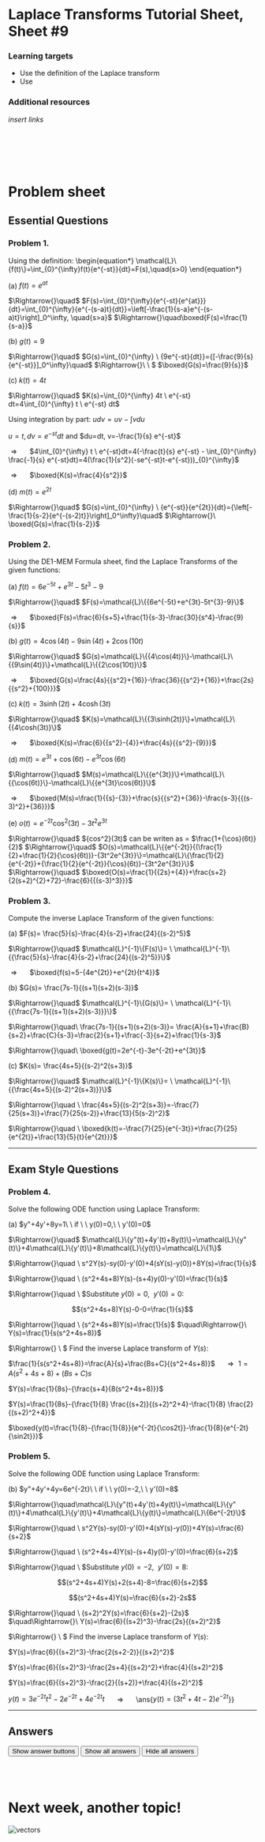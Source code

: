 <script type="text/x-mathjax-config">
  MathJax.Hub.Config({
    tex2jax: {
      inlineMath: [ ['$','$'], ["\\(","\\)"] ],
      processEscapes: true
    }
  });
</script>

<script type="text/javascript" async
  src="https://cdnjs.cloudflare.com/ajax/libs/mathjax/2.7.5/MathJax.js?config=TeX-MML-AM_CHTML">
</script>
<script type="text/javascript" src="tutorialSheetScripts.js"> </script>
<link rel="stylesheet" type="text/css" media="all" href="styles.css">

# Laplace Transforms Tutorial Sheet, Sheet #9

### Learning targets
 * Use the definition of the Laplace transform
 * Use 

### Additional resources
*insert links*

<br><br><br><br>

# Problem sheet
## Essential Questions
### Problem 1.
Using the definition: 
\begin{equation*}
\mathcal{L}\\{f(t)\\}=\int_{0}^{\infty}f(t){e^{-st}}{dt}=F(s),\quad{s>0}
\end{equation*}

(a) $f(t)=e^{at}$
<div class = "answer">
$\Rightarrow{}\quad$
$F(s)=\int_{0}^{\infty}{e^{-st}{e^{at}}}{dt}=\int_{0}^{\infty}{e^{-(s-a)t}{dt}}=\left[-\frac{1}{s-a}e^{-(s-a)t}\right]_0^\infty, \quad{s>a}$
$\Rightarrow{}\quad\boxed{F(s)=\frac{1}{s-a}}$
</div>

(b) $g(t)=9$
<div class = "answer">
$\Rightarrow{}\quad$
$G(s)=\int_{0}^{\infty} \ {9e^{-st}{dt}}={[-\frac{9}{s}{e^{-st}}]_0^\infty}\quad$
$\Rightarrow{}\ \ $ 
$\boxed{G(s)=\frac{9}{s}}$
</div>


(c) $k(t)=4t$
<div class = "answer">
$\Rightarrow{}\quad$
$K(s)=\int_{0}^{\infty} 4t \ e^{-st} dt=4\int_{0}^{\infty} t \ e^{-st} dt$

Using integration by part:
$udv=uv-\int{vdu}$

$u=t, dv=e^{-st}dt$ and $du=dt, v=-\frac{1}{s} e^{-st}$

$\Rightarrow{}\quad$
$4\int_{0}^{\infty} t \ e^{-st}dt=4(-\frac{t}{s} e^{-st} - \int_{0}^{\infty} \frac{-1}{s} e^{-st}dt)=4(\frac{1}{s^2}(-se^{-st}t-e^{-st}))_{0}^{\infty}$

$\Rightarrow{}\quad$
$\boxed{K(s)=\frac{4}{s^2}}$
</div>

(d) $m(t)=e^{2t}$
<div class = "answer">
$\Rightarrow{}\quad$
$G(s)=\int_{0}^{\infty} \ {e^{-st}}{e^{2t}}{dt}={\left[-\frac{1}{s-2}{e^{-(s-2)t}}\right]_0^\infty}\quad$
$\Rightarrow{}\ \boxed{G(s)=\frac{1}{s-2}}$
</div>

### Problem 2.
Using the DE1-MEM Formula sheet, find the Laplace Transforms of the given functions:

(a) $f(t)=6e^{-5t}+e^{3t}-5t^{3}-9$
<div class = "answer">
$\Rightarrow{}\quad$
$F(s)=\mathcal{L}\{{6e^{-5t}+e^{3t}-5t^{3}-9}\}$

$\Rightarrow{}\quad$
$\boxed{F(s)=\frac{6}{s+5}+\frac{1}{s-3}-\frac{30}{s^4}-\frac{9}{s}}$
</div>

(b) $g(t)=4\cos(4t)-9\sin(4t)+2\cos(10t)$
<div class = "answer">
$\Rightarrow{}\quad$
$G(s)=\mathcal{L}\{{4\cos(4t)}\}-\mathcal{L}\{{9\sin(4t)}\}+\mathcal{L}\{{2\cos(10t)}\}$ 

$\Rightarrow{}\quad$
$\boxed{G(s)=\frac{4s}{{s^2}+{16}}-\frac{36}{{s^2}+{16}}+\frac{2s}{{s^2}+{100}}}$
</div>

(c) $k(t)=3\sinh(2t)+4\cosh(3t)$
<div class = "answer">
$\Rightarrow{}\quad$
$K(s)=\mathcal{L}\{{3\sinh(2t)}\}+\mathcal{L}\{{4\cosh(3t)}\}$

$\Rightarrow{}\quad$
$\boxed{K(s)=\frac{6}{{s^2}-{4}}+\frac{4s}{{s^2}-{9}}}$
</div>

(d) $m(t)=e^{3t}+\cos(6t)-e^{3t}\cos(6t)$
<div class = "answer">
$\Rightarrow{}\quad$
$M(s)=\mathcal{L}\{{e^{3t}}\}+\mathcal{L}\{{\cos(6t)}\}-\mathcal{L}\{{e^{3t}\cos(6t)}\}$
    
$\Rightarrow{}\quad$
$\boxed{M(s)=\frac{1}{{s}-{3}}+\frac{s}{{s^2}+{36}}-\frac{s-3}{{(s-3)^2}+{36}}}$
</div>

(e) $o(t)=e^{-2t}{\cos^2}(3t)-3t^2e^{3t}$
<div class = "answer">
$\Rightarrow{}\quad$
${cos^2}(3t)$ can be writen as = $\frac{1+{\cos}(6t)}{2}$
$\Rightarrow{}\quad$
$O(s)=\mathcal{L}\{{e^{-2t}}{(\frac{1}{2}+\frac{1}{2}{\cos}(6t))}-{3t^2e^{3t}}\}=\mathcal{L}\{\frac{1}{2}{e^{-2t}}+{\frac{1}{2}{e^{-2t}}{\cos}(6t)}-{3t^2e^{3t}}\}$
$\Rightarrow{}\quad$
$\boxed{O(s)=\frac{1}{{2s}+{4}}+\frac{s+2}{2(s+2)^{2}+72}-\frac{6}{{(s-3)^3}}}$
</div>


### Problem 3.
Compute the inverse Laplace Transform of the given functions:

(a) $F(s)= \frac{5}{s}-\frac{4}{s-2}+\frac{24}{(s-2)^5}$
<div class = "answer">
$\Rightarrow{}\quad$
$\mathcal{L}^{-1}\{F(s)\}= \ \mathcal{L}^{-1}\{{\frac{5}{s}-\frac{4}{s-2}+\frac{24}{(s-2)^5}}\}$
    
$\Rightarrow{}\quad$
$\boxed{f(s)=5-{4e^{2t}}+e^{2t}{t^4}}$
</div>

(b) $G(s)= \frac{7s-1}{(s+1)(s+2)(s-3)}$
<div class = "answer">
$\Rightarrow{}\quad$
$\mathcal{L}^{-1}\{G(s)\}= \ \mathcal{L}^{-1}\{{\frac{7s-1}{(s+1)(s+2)(s-3)}}\}$
    
$\Rightarrow{}\quad\ \frac{7s-1}{(s+1)(s+2)(s-3)}= \frac{A}{s+1}+\frac{B}{s+2}+\frac{C}{s-3}=\frac{2}{s+1}+\frac{-3}{s+2}+\frac{1}{s-3}$
    
$\Rightarrow{}\quad\ \boxed{g(t)=2e^{-t}-3e^{-2t}+e^{3t}}$
</div>

(c) $K(s)= \frac{4s+5}{(s-2)^2(s+3)}$
<div class = "answer">
$\Rightarrow{}\quad$
$\mathcal{L}^{-1}\{K(s)\}= \ \mathcal{L}^{-1}\{{\frac{4s+5}{(s-2)^2(s+3)}}\}$

$\Rightarrow{}\quad \ \frac{4s+5}{(s-2)^2(s+3)}=-\frac{7}{25(s+3)}+\frac{7}{25(s-2)}+\frac{13}{5(s-2)^2}$

$\Rightarrow{}\quad \ \boxed{k(t)=-\frac{7}{25}{e^{-3t}}+\frac{7}{25}{e^{2t}}+\frac{13}{5}{t}{e^{2t}}}$
</div>


-----------------------------------------------------------------------------------

## Exam Style Questions
### Problem 4.
Solve the following ODE function using Laplace Transform:

(a) $y"+4y'+8y=1\ \ if \ \ y(0)=0,\ \ y'(0)=0$
<div class = "answer">
$\Rightarrow{}\quad$
$\mathcal{L}\{y"(t)+4y'(t)+8y(t)\}=\mathcal{L}\{y"(t)\}+4\mathcal{L}\{y'(t)\}+8\mathcal{L}\{y(t)\}=\mathcal{L}\{1\}$

$\Rightarrow{}\quad \ s^2Y(s)-sy(0)-y'(0)+4(sY(s)-y(0))+8Y(s)=\frac{1}{s}$

$\Rightarrow{}\quad \ (s^2+4s+8)Y(s)-(s+4)y(0)-y'(0)=\frac{1}{s}$

$\Rightarrow{}\quad \ $Substitute $y(0)=0,\ \ y'(0)=0$:

$$(s^2+4s+8)Y(s)-0-0=\frac{1}{s}$$

$\Rightarrow{}\quad \ (s^2+4s+8)Y(s)=\frac{1}{s}$
$\quad\Rightarrow{}\ Y(s)=\frac{1}{s(s^2+4s+8)}$

$\Rightarrow{} \ $ Find the inverse Laplace transform of $Y(s)$:

$\frac{1}{s(s^2+4s+8)}=\frac{A}{s}+\frac{Bs+C}{(s^2+4s+8)}$
$\quad\Rightarrow{}\ 1=A(s^2+4s+8)+(Bs+C)s$

$Y(s)=\frac{1}{8s}-{\frac{s+4}{8(s^2+4s+8)}}$

$Y(s)=\frac{1}{8s}-{\frac{1}{8} \frac{(s+2)}{(s+2)^2+4}-\frac{1}{8} \frac{2}{(s+2)^2+4}}$

$\boxed{y(t)=\frac{1}{8}-{\frac{1}{8}}{e^{-2t}{\cos2t}}-\frac{1}{8}{e^{-2t}{\sin2t}}}$
</div>

### Problem 5.
Solve the following ODE function using Laplace Transform:

(b) $y"+4y'+4y=6e^{-2t}\ \ if \ \ y(0)=-2,\ \ y'(0)=8$
<div class = "answer">
$\Rightarrow{}\quad\mathcal{L}\{y"(t)+4y'(t)+4y(t)\}=\mathcal{L}\{y"(t)\}+4\mathcal{L}\{y'(t)\}+4\mathcal{L}\{y(t)\}=\mathcal{L}\{6e^{-2t}\}$ 

$\Rightarrow{}\quad \ s^2Y(s)-sy(0)-y'(0)+4(sY(s)-y(0))+4Y(s)=\frac{6}{s+2}$

$\Rightarrow{}\quad \ (s^2+4s+4)Y(s)-(s+4)y(0)-y'(0)=\frac{6}{s+2}$

$\Rightarrow{}\quad \ $Substitute $y(0)=-2,\ \ y'(0)=8$:

$$(s^2+4s+4)Y(s)+2(s+4)-8=\frac{6}{s+2}$$

$$(s^2+4s+4)Y(s)=\frac{6}{s+2}-2s$$

$\Rightarrow{}\quad \ (s+2)^2Y(s)=\frac{6}{s+2}-{2s}$
$\quad\Rightarrow{}\ Y(s)=\frac{6}{(s+2)^3}-\frac{2s}{(s+2)^2}$

$\Rightarrow{} \ $ Find the inverse Laplace transform of $Y(s)$:

$Y(s)=\frac{6}{(s+2)^3}-\frac{2(s+2-2)}{(s+2)^2}$

$Y(s)=\frac{6}{(s+2)^3}-\frac{2s+4}{(s+2)^2}+\frac{4}{(s+2)^2}$

$Y(s)=\frac{6}{(s+2)^3}-\frac{2}{(s+2)}+\frac{4}{(s+2)^2}$

$y(t)=3e^{-2t}t^2-2{e^{-2t}}+4e^{-2t}t$
$\quad\Rightarrow{}\quad$ \ans{$y(t)=(3t^2+4t-2){e^{-2t}}$}}
</div>

-----------------------------------

## Answers

<button type="button" onclick="displayAnswerButtons('block')">Show answer buttons</button>
<button type="button" onclick="displayAnswers('block')">Show all answers</button>
<button type="button" onclick="displayAnswers('none')">Hide all answers</button>

<br><br>

# Next week, another topic!
![vectors](02-vectors-media/cover.png)